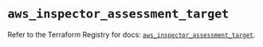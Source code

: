 # `aws_inspector_assessment_target`

Refer to the Terraform Registry for docs: [`aws_inspector_assessment_target`](https://registry.terraform.io/providers/hashicorp/aws/6.5.0/docs/resources/inspector_assessment_target).
